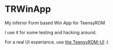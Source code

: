 # TRWinApp
My inferior Form based Win App for TeensyROM

I use it for some testing and hacking around.

For a real UI experiance, use [the TeensyROM-UI](https://github.com/MetalHexx/TeensyROM-UI) :)